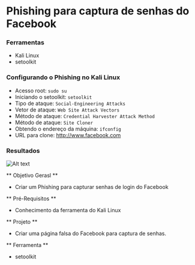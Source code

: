 # Phishing para captura de senhas do Facebook

### Ferramentas

- Kali Linux
- setoolkit

### Configurando o Phishing no Kali Linux

- Acesso root: `sudo su`
- Iniciando o setoolkit: `setoolkit`
- Tipo de ataque: `Social-Engineering Attacks`
- Vetor de ataque: `Web Site Attack Vectors`
- Método de ataque: `Credential Harvester Attack Method `
- Método de ataque: `Site Cloner`
- Obtendo o endereço da máquina: `ifconfig`
- URL para clone: http://www.facebook.com

### Resultados

![Alt text](./passwd.png "Optional title")

** Objetivo Gerasl **

- Criar um Phishing para capturar senhas de login do Facebook

** Pré-Requisitos **

- Conhecimento da ferramenta do Kali Linux

** Projeto **

- Criar uma página falsa do Facebook para captura de senhas.

** Ferramenta **

- setoolkit
